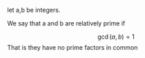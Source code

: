 let a,b be integers. 

We say that a and b are relatively prime if

$$ \gcd(a,b)=1 $$
That is they have no prime factors in common